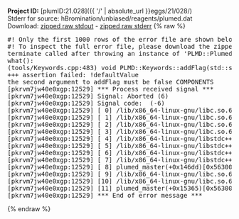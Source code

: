 **Project ID:** [plumID:21.028]({{ '/' | absolute_url }}eggs/21/028/)  
Stderr for source:  hBromination/unbiased/reagents/plumed.dat   
Download: [zipped raw stdout](plumed.dat.plumed_master.stdout.txt.zip) - [zipped raw stderr](plumed.dat.plumed_master.stderr.txt.zip) 
{% raw %}
<pre>
#! Only the first 1000 rows of the error file are shown below
#! To inspect the full error file, please download the zipped raw stderr file above
terminate called after throwing an instance of 'PLMD::Plumed::ExceptionError'
what():
(tools/Keywords.cpp:483) void PLMD::Keywords::addFlag(std::string_view, bool, std::string_view)
+++ assertion failed: !defaultValue
the second argument to addFlag must be false COMPONENTS
[pkrvm7jw40e0xgp:12529] *** Process received signal ***
[pkrvm7jw40e0xgp:12529] Signal: Aborted (6)
[pkrvm7jw40e0xgp:12529] Signal code:  (-6)
[pkrvm7jw40e0xgp:12529] [ 0] /lib/x86_64-linux-gnu/libc.so.6(+0x45330)[0x7f2eb7645330]
[pkrvm7jw40e0xgp:12529] [ 1] /lib/x86_64-linux-gnu/libc.so.6(pthread_kill+0x11c)[0x7f2eb769eb2c]
[pkrvm7jw40e0xgp:12529] [ 2] /lib/x86_64-linux-gnu/libc.so.6(gsignal+0x1e)[0x7f2eb764527e]
[pkrvm7jw40e0xgp:12529] [ 3] /lib/x86_64-linux-gnu/libc.so.6(abort+0xdf)[0x7f2eb76288ff]
[pkrvm7jw40e0xgp:12529] [ 4] /lib/x86_64-linux-gnu/libstdc++.so.6(+0xa5ff5)[0x7f2eb7aa5ff5]
[pkrvm7jw40e0xgp:12529] [ 5] /lib/x86_64-linux-gnu/libstdc++.so.6(+0xbb0da)[0x7f2eb7abb0da]
[pkrvm7jw40e0xgp:12529] [ 6] /lib/x86_64-linux-gnu/libstdc++.so.6(_ZSt10unexpectedv+0x0)[0x7f2eb7aa5a55]
[pkrvm7jw40e0xgp:12529] [ 7] /lib/x86_64-linux-gnu/libstdc++.so.6(+0xa5a6f)[0x7f2eb7aa5a6f]
[pkrvm7jw40e0xgp:12529] [ 8] plumed_master(+0x146dd)[0x5630056916dd]
[pkrvm7jw40e0xgp:12529] [ 9] /lib/x86_64-linux-gnu/libc.so.6(+0x2a1ca)[0x7f2eb762a1ca]
[pkrvm7jw40e0xgp:12529] [10] /lib/x86_64-linux-gnu/libc.so.6(__libc_start_main+0x8b)[0x7f2eb762a28b]
[pkrvm7jw40e0xgp:12529] [11] plumed_master(+0x15365)[0x563005692365]
[pkrvm7jw40e0xgp:12529] *** End of error message ***
</pre>
{% endraw %}
